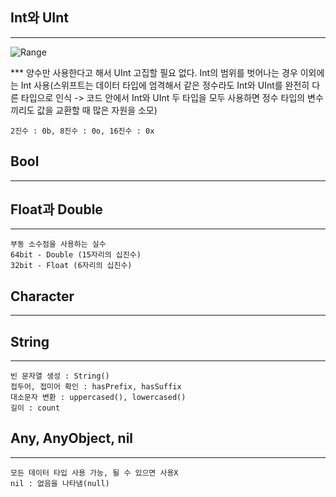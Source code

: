 ## Int와 UInt

---

![Range](../../images/Int_UInt_range.png "Range")

\*\*\* 양수만 사용한다고 해서 UInt 고집할 필요 없다. Int의 범위를 벗어나는 경우 이외에는 Int 사용(스위프트는 데이터 타입에 엄격해서 같은 정수라도 Int와 UInt를 완전히 다른 타입으로 인식 -> 코드 안에서 Int와 UInt 두 타입을 모두 사용하면 정수 타입의 변수끼리도 값을 교환할 때 많은 자원을 소모)

    2진수 : 0b, 8진수 : 0o, 16진수 : 0x

## Bool

---

## Float과 Double

---

    부동 소수점을 사용하는 실수
    64bit - Double (15자리의 십진수)
    32bit - Float (6자리의 십진수)

## Character

---

## String

---

    빈 문자열 생성 : String()
    접두어, 접미어 확인 : hasPrefix, hasSuffix
    대소문자 변환 : uppercased(), lowercased()
    길이 : count

## Any, AnyObject, nil

---

    모든 데이터 타입 사용 가능, 될 수 있으면 사용X
    nil : 없음을 나타냄(null)
